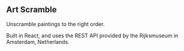 ## Art Scramble

Unscramble paintings to the right order.

Built in React, and uses the REST API provided by the Rijksmuseum in Amsterdam, Netherlands.


